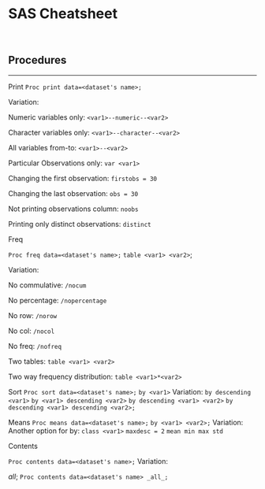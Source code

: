 # SAS Cheatsheet

&nbsp;
&nbsp;
&nbsp;
## Procedures
---


Print
`Proc print data=<dataset's name>;`

Variation: 

Numeric variables only: `<var1>--numeric--<var2>`

Character variables only: `<var1>--character--<var2>`

All variables from-to: `<var1>--<var2>` 

Particular Observations only: `var <var1>`

Changing the first observation: `firstobs = 30`

Changing the last observation: `obs = 30`

Not printing observations column: `noobs`

Printing only distinct observations: `distinct`


Freq

`Proc freq data=<dataset's name>;`
`table <var1> <var2>`;

Variation: 

No commulative: `/nocum`

No percentage: `/nopercentage`

No row: `/norow`

No col: `/nocol`

No freq: `/nofreq`

Two tables: `table <var1> <var2>`

Two way frequency distribution: `table <var1>*<var2>`

Sort
`Proc sort data=<dataset's name>;`
`by <var1>`
Variation:
`by descending <var1>`
`by <var1> descending <var2>`
`by descending <var1> <var2>`
`by descending <var1> descending <var2>;`


Means
`Proc means data=<dataset's name>;`
`by <var1> <var2>;`
Variation:
Another option for by: `class <var1>`
`maxdesc = 2`
`mean min max std`


Contents 

`Proc contents data=<dataset's name>;`
Variation:

_all_;
`Proc contents data=<dataset's name> _all_;`
